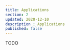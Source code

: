 ```yaml
---
title: Applications
section: 2
updated: 2020-12-10
description : Applications
published: false
---
```


TODO
